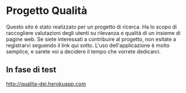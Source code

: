 Progetto Qualità 
=====

Questo sito è stato realizzato per un progetto di ricerca. Ha lo scopo di raccogliere valutazioni degli utenti su
rilevanza e qualità di un insieme di pagine web. 
Se siete interessati a contribuire al progetto, non esitate a registrarvi seguendo il link qui sotto. 
L'uso dell'applicazione è molto semplice, e sarete voi a decidere il tempo che vorrete dedicarci.

In fase di test
-----

http://qualita-dei.herokuapp.com
